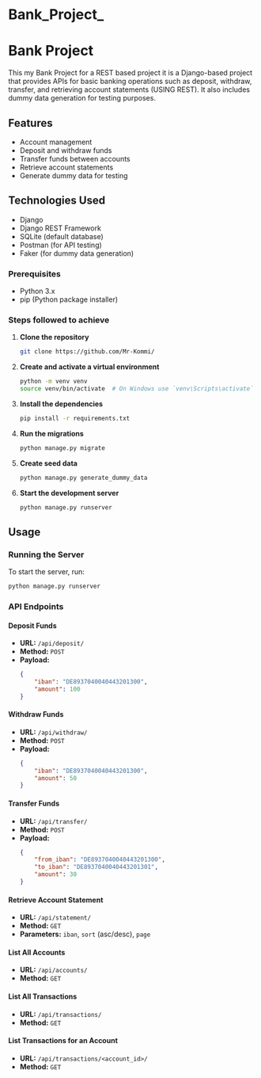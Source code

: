 # Bank_Project_
 
# Bank Project

This my Bank Project for a REST based project it is a Django-based project that provides APIs for basic banking operations such as deposit, withdraw, transfer, and retrieving account statements (USING REST). It also includes dummy data generation for testing purposes.

## Features
- Account management
- Deposit and withdraw funds
- Transfer funds between accounts
- Retrieve account statements
- Generate dummy data for testing

## Technologies Used
- Django
- Django REST Framework
- SQLite (default database)
- Postman (for API testing)
- Faker (for dummy data generation)
### Prerequisites
- Python 3.x
- pip (Python package installer)

### Steps followed to achieve
1. **Clone the repository**
    ```bash
    git clone https://github.com/Mr-Kommi/
    
    ```

2. **Create and activate a virtual environment**
    ```bash
    python -m venv venv
    source venv/bin/activate  # On Windows use `venv\Scripts\activate`
    ```

3. **Install the dependencies**
    ```bash
    pip install -r requirements.txt
    ```

4. **Run the migrations**
    ```bash
    python manage.py migrate
    ```

5. **Create seed data**
    ```bash
    python manage.py generate_dummy_data
    ```

6. **Start the development server**
    ```bash
    python manage.py runserver
    ```

## Usage

### Running the Server
To start the server, run:
```bash
python manage.py runserver
```

### API Endpoints

#### Deposit Funds
- **URL:** `/api/deposit/`
- **Method:** `POST`
- **Payload:**
  ```json
  {
      "iban": "DE8937040040443201300",
      "amount": 100
  }

#### Withdraw Funds
- **URL:** `/api/withdraw/`
- **Method:** `POST`
- **Payload:**
  ```json
  {
      "iban": "DE8937040040443201300",
      "amount": 50
  }

#### Transfer Funds
- **URL:** `/api/transfer/`
- **Method:** `POST`
- **Payload:**
  ```json
  {
      "from_iban": "DE8937040040443201300",
      "to_iban": "DE8937040040443201301",
      "amount": 30
  }

#### Retrieve Account Statement
- **URL:** `/api/statement/`
- **Method:** `GET`
- **Parameters:** `iban`, `sort` (asc/desc), `page`

#### List All Accounts
- **URL:** `/api/accounts/`
- **Method:** `GET`

#### List All Transactions
- **URL:** `/api/transactions/`
- **Method:** `GET`

#### List Transactions for an Account
- **URL:** `/api/transactions/<account_id>/`
- **Method:** `GET`
